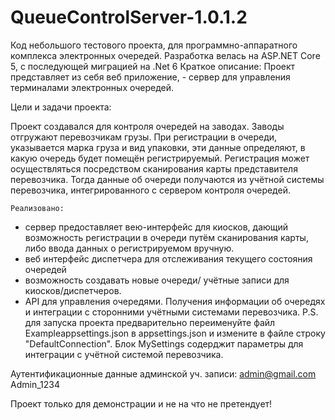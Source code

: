 # QueueControlServer-1.0.1.2
 Код небольшого тестового проекта, для программно-аппаратного комплекса электронных очередей.  Разработка велась на ASP.NET Core 5, c последующей миграцией на  .Net 6 
  Краткое описание: 
  Проект представляет из себя веб приложение, - сервер для управления терминалами электронных очередей.
  
Цели и задачи проекта: 

Проект создавался для контроля очередей на заводах. Заводы отгружают перевозчикам грузы. При регистрации в очереди, указывается марка груза и вид упаковки, эти данные определяют, в какую очередь будет помещён регистрируемый. 
Регистрация может осуществляться посредством сканирования карты представителя перевозчика. Тогда данные об очереди получаются из учётной системы перевозчика, интегрированного с сервером контроля очередей.   

    Реализовано:  
 - сервер предоставляет вею-интерфейс для киосков, дающий возможность регистрации в очереди путём сканирования карты, либо ввода данных о регистрируемом вручную.
- веб интерфейс диспетчера для отслеживания текущего состояния очередей
- возможность создавать новые очереди/ учётные записи для киосков/диспетчеров. 
- API для управления очередями. Получения информации об очередях и интеграции с сторонними учётными системами перевозчика. 
P.S.  для запуска проекта  предварительно переименуйте файл Exampleappsettings.json в appsettings.json и измените в файле строку "DefaultConnection". 
Блок MySettings содерджит параметры для интеграции с учётной системой перевозчика.

Аутентификационные  данные админской уч. записи:
admin@gmail.com
Admin_1234


Проект только для демонстрации и не на что не претендует! 


 
